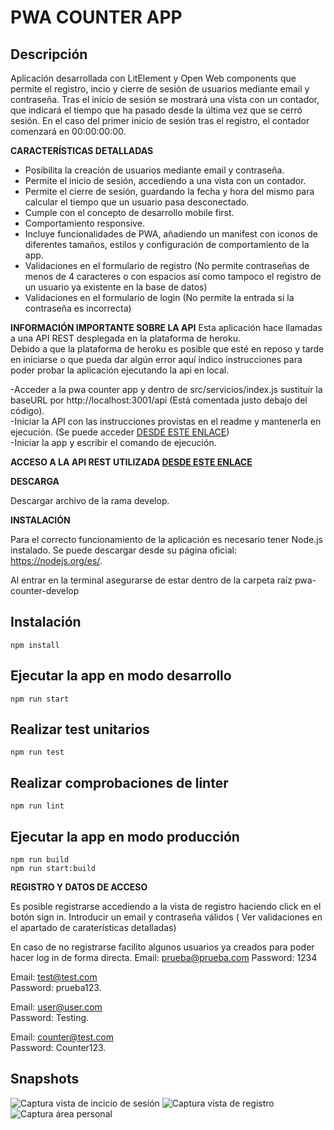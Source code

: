 # PWA COUNTER APP
 ## **Descripción**
 
 Aplicación desarrollada con LitElement y Open Web components que permite el registro, incio y cierre de sesión de usuarios mediante email y contraseña.
 Tras el inicio de sesión se mostrará una vista con un contador, que indicará el tiempo que ha pasado desde la última vez que se cerró sesión.
 En el caso del primer inicio de sesión tras el registro, el contador comenzará en 00:00:00:00.
 
 **CARACTERÍSTICAS DETALLADAS**
* Posibilita la creación de usuarios mediante email y contraseña.
* Permite el inicio de sesión, accediendo a una vista con un contador.
* Permite el cierre de sesión, guardando la fecha y hora del mismo para calcular el tiempo que un usuario pasa desconectado.
* Cumple con el concepto de desarrollo mobile first.
* Comportamiento responsive.
* Incluye funcionalidades de PWA, añadiendo un manifest con iconos de diferentes tamaños, estilos y configuración de comportamiento de la app.
* Validaciones en el formulario de registro (No permite contraseñas de menos de 4 caracteres o con espacios así como tampoco el registro de un usuario ya existente en la base de datos)
* Validaciones en el formulario de login (No permite la entrada si la contraseña es incorrecta)

**INFORMACIÓN IMPORTANTE SOBRE LA API**
Esta aplicación hace llamadas a una API REST desplegada en la plataforma de heroku.</br>
Debido a que la plataforma de heroku es posible que esté en reposo y tarde en iniciarse o que pueda dar algún error aquí indico instrucciones para poder probar la aplicación ejecutando la api en local.</br>

-Acceder a la pwa counter app y dentro de src/servicios/index.js sustituír la baseURL por http://localhost:3001/api (Está comentada justo debajo del código).
</br>-Iniciar la API con las instrucciones provistas en el readme y mantenerla en ejecución. (Se puede acceder [DESDE ESTE ENLACE](https://github.com/aliparra/pwa-api ))
</br>-Iniciar la app y escribir el comando de ejecución.

**ACCESO A LA API REST UTILIZADA [DESDE ESTE ENLACE](https://github.com/aliparra/pwa-api )**

**DESCARGA**

Descargar archivo de la rama develop.

**INSTALACIÓN**

Para el correcto funcionamiento de la aplicación es necesario tener Node.js instalado. Se puede descargar desde su página oficial: https://nodejs.org/es/.
</br>

Al entrar en la terminal asegurarse de estar dentro de la carpeta raíz pwa-counter-develop


## Instalación

    npm install

## Ejecutar la app en modo desarrollo

    npm run start
    
## Realizar test unitarios

    npm run test

## Realizar comprobaciones de linter

    npm run lint


## Ejecutar la app en modo producción
    
    npm run build
    npm run start:build

**REGISTRO Y DATOS DE ACCESO**

Es posible registrarse accediendo a la vista de registro haciendo click en el botón sign in.
Introducir un email y contraseña válidos ( Ver validaciones en el apartado de caraterísticas detalladas)

En caso de no registrarse facilito algunos usuarios ya creados para poder hacer log in de forma directa. 
Email: prueba@prueba.com
Password: 1234

Email: test@test.com </br>
Password: prueba123.

Email: user@user.com </br>
Password: Testing.

Email: counter@test.com </br>
Password: Counter123.


## **Snapshots**

![Captura vista de incicio de sesión](https://res.cloudinary.com/dv4pkbmin/image/upload/v1631871825/pwa-counter/tres_r140hi.png)
![Captura vista de registro](https://res.cloudinary.com/dv4pkbmin/image/upload/v1631871768/pwa-counter/dos_v9kskh.png)
![Captura área personal](https://res.cloudinary.com/dv4pkbmin/image/upload/v1631871626/pwa-counter/Captura_de_pantalla_de_2021-09-17_11-07-49_jo1gzf.png)

